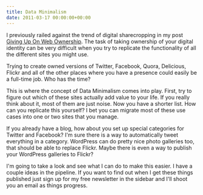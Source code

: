 ```yaml
---
title: Data Minimalism
date: 2011-03-17 00:00:00+00:00
---
```


I previously railed against the trend of digital sharecropping in my post [Giving Up On Web Ownership](/giving-up-on-web-ownership/). The task of taking ownership of your digital identity can be very difficult when you try to replicate the functionality of all the different sites you might use.

Trying to create owned versions of Twitter, Facebook, Quora, Delicious, Flickr and all of the other places where you have a presence could easily be a full-time job. Who has the time?

This is where the concept of Data Minimalism comes into play. First, try to figure out which of these sites actually add value to your life. If you really think about it, most of them are just noise. Now you have a shorter list. How can you replicate this yourself? I bet you can migrate most of these use cases into one or two sites that you manage.

If you already have a blog, how about you set up special categories for Twitter and Facebook? I'm sure there is a way to automatically tweet everything in a category. WordPress can do pretty nice photo galleries too, that should be able to replace Flickr. Maybe there is even a way to publish your WordPress galleries to Flickr?

I'm going to take a look and see what I can do to make this easier. I have a couple ideas in the pipeline. If you want to find out when I get these things published just sign up for my free newsletter in the sidebar and I'll shoot you an email as things progress.
